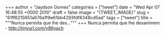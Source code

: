 
+++
author = "Jaydson Gomes"
categories = ["tweet"]
date = "Wed Apr 07 16:48:55 +0000 2010"
draft = false
image = "{TWEET_IMAGE}"
slug = "61ff6215651a676a1f9e61bb4293fdf8348cd5ad"
tags = ["tweet"]
title = """Nunca permita que lhe des..."""
+++
Nunca permita que lhe desanimem - http://tinyurl.com/y86yach
